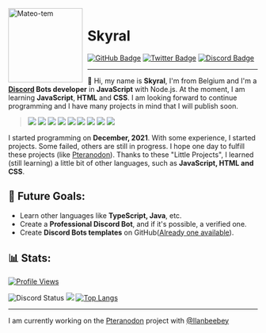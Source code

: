 <img width="150" height="150" align="left" style="float: left; margin: 0 10px 0 0;" alt="Mateo-tem" src="https://avatars.githubusercontent.com/u/54618479?v=4">

# Skyral

<div>
  <a href="https://github.com/Skyral1"><img src="https://img.shields.io/badge/-Github-000000?style=flat-square&labelColor=000000&logo=Github&logoColor=white&link=https://github.com/Skyral1" alt="GitHub Badge"/></a>
  <a href="https://twitter.com/Skyral_"><img src="https://img.shields.io/badge/-Twitter-000000?style=flat-square&labelColor=000000&logo=twitter&logoColor=1da1f2&link=https://twitter.com/Skyral_" alt="Twitter Badge"/></a>
  <a href="https://discord.com/users/601863117621690399"><img src="https://img.shields.io/badge/-Discord-000000?style=flat-square&labelColor=000000&logo=discord&logoColor=5568f2&link=https://discord.com/users/601863117621690399" alt="Discord Badge"/></a>
</div>



---

👋 Hi, my name is **Skyral**, I'm from Belgium and I'm a **[Discord](https://discord.com/) Bots developer** in **JavaScript** with Node.js. At the moment, I am learning **JavaScript**, **HTML** and **CSS**. I am looking forward to continue programming and I have many projects in mind that I will publish soon.

> <a href="https://javascript.com/"><img src="https://img.icons8.com/color/30/000000/javascript.png"/></a> 
<a href="https://nodejs.org/en/"><img src="https://img.icons8.com/windows/30/4caf50/node-js.png"/></a>
<a href="https://www.python.org/"><img src="https://img.icons8.com/color/30/000000/python.png"></a>
<a href="https://developer.mozilla.org/en-US/docs/Web/HTML"><img src="https://img.icons8.com/color/30/000000/html-5.png"/></a>
<a href="https://developer.mozilla.org/en-US/docs/web/CSS"><img src="https://img.icons8.com/color/30/0080FF/css3.png"/></a>
<a href="https://code.visualstudio.com/"><img src="https://img.icons8.com/ios-filled/30/0175c5/visual-studio-logo.png"/></a>
<a href="https://git-scm.com/"><img src="https://img.icons8.com/ios-filled/30/f4511e/git.png"/></a>
<a href="https://www.mongodb.com/"><img src="https://img.icons8.com/color/30/000000/mongodb.png"/></a>
<a href="https://www.npmjs.com/"><img src="https://img.icons8.com/color/30/000000/npm.png"/></a>

I started programming on **December, 2021**. With some experience, I started projects. Some failed, others are still in progress. I hope one day to fulfill these projects (like [Pteranodon](https://github.com/Ilanbeebey/pteranodon)). Thanks to these "Little Projects", I learned (still learning) a little bit of other languages, such as **JavaScript, HTML and CSS**.
  
<h2>📝 Future Goals:</h2>
  
- Learn other languages like **TypeScript, Java**, etc.
- Create a **Professional Discord Bot**, and if it's possible, a verified one.
- Create **Discord Bots templates** on GitHub([Already one available](https://github.com/Skyral1/Discord-bot)).
  
<h2>📊 Stats:</h2>

<a href="https://github.com/Skyral1"><img src="https://komarev.com/ghpvc/?username=Skyral1" alt="Profile Views"/></a>

<img alt="Discord Status" src="https://lanyard.cnrad.dev/api/601863117621690399?bg=1f1f1f&borderRadius=5px"> <img src="https://github-readme-stats.vercel.app/api?username=Skyral1&show_icons=true&theme=radical" /> [![Top Langs](https://github-readme-stats.vercel.app/api/top-langs/?username=Skyral1&layout=compact&theme=dark)](https://github.com/Skyral1)

-----

I am currently working on the [Pteranodon](https://github.com/Ilanbeebey/pteranodon) project with [@Ilanbeebey](https://github.com/Ilanbeebey)
